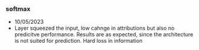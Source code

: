 ### softmax 
- 10/05/2023
- Layer squeezed the input, low cahnge in attributions but also no predicitve performance. Results are as expected, since the architecture is not suited for prediction. Hard loss in information

